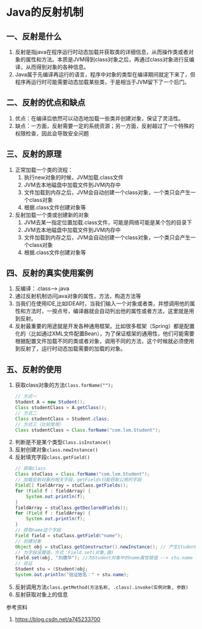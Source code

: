 # Java的反射机制

## 一、反射是什么
1. 反射是指java在程序运行时动态加载并获取类的详细信息，从而操作类或者对象的属性和方法。本质是JVM得到class对象之后，再通过class对象进行反编译，从而得到对象的各种信息。
2. Java属于先编译再运行的语言，程序中对象的类型在编译期间就定下来了，但程序再运行时可能需要动态加载某些类，于是相当于JVM留下了一个后门。

## 二、反射的优点和缺点
1. 优点：在编译后依然可以动态地加载一些类并创建对象，保证了灵活性。
2. 缺点：一方面，反射需要一定的系统资源；另一方面，反射越过了一个特殊的权限检查，因此会导致安全问题

## 三、反射的原理
1. 正常加载一个类的流程：
    1. 执行new对象的时候，JVM加载.class文件
    2. JVM去本地磁盘中加载文件到JVM内存中
    3. 文件加载到内存之后，JVM会自动创建一个class对象，一个类只会产生一个class对象
    4. 根据.class文件创建对象等
2. 反射加载一个类或创建新的对象
    1. JVM去某一指定位置加载.class文件，可能是网络可能是某个包的目录下
    2. JVM去本地磁盘中加载文件到JVM内存中
    3. 文件加载到内存之后，JVM会自动创建一个class对象，一个类只会产生一个class对象
    4. 根据.class文件创建对象等

## 四、反射的真实使用案例
1. 反编译：.class-->.java
2. 通过反射机制访问java对象的属性，方法，构造方法等
3. 当我们在使用IDE,比如IDEA时，当我们输入一个对象或者类，并想调用他的属性和方法时，一按点号，编译器就会自动列出他的属性或者方法，这里就是用到反射。
4. 反射最重要的用途就是开发各种通用框架。比如很多框架（Spring）都是配置化的（比如通过XML文件配置Bean），为了保证框架的通用性，他们可能需要根据配置文件加载不同的类或者对象，调用不同的方法，这个时候就必须使用到反射了，运行时动态加载需要的加载的对象。

## 五、反射的使用
1. 获取class对象的方法`Class.forName("");`
   ```java
   // 方式一
   Student A = new Student();
   Class studentClass = A.getClass();
   // 方式二
   Class studentClass = Student.class;
   // 方式三（比较常用）
   Class studentClass = Class.forName("com.lxm.Student"); 
   ```
2. 判断是不是某个类型`Class.isInstance()`
3. 反射创建对象`class.newInstance()`
4. 反射填充字段`class.getField()`
   ```java
   // 获取class
   Class stuClass = Class.forName("com.lxm.Student");
   // 加载反射对象的相关字段，getFields只能获取公用的字段
   Field[] fieldArray = stuClass.getFields();
   for (Field f : fieldArray) {
       System.out.println(f);
   }
   fieldArray = stuClass.getDeclaredFields();
   for (Field f : fieldArray) {
       System.out.println(f);
   }
   // 获取name这个字段
   Field field = stuClass.getField("name");
   // 创建对象
   Object obj = stuClass.getConstructor().newInstance(); // 产生Student对象 --> Student stu = new Student();
   // 为字段设置值，方式：Field.set(对象,值)
   field.set(obj, "刘德华"); //为Student对象中的name属性赋值 --> stu.name = "刘德华"
   // 验证
   Student stu = (Student)obj;
   System.out.println("验证姓名：" + stu.name);
   ```
5. 反射调用方法`class.getMethod(方法名称, .class).invoke(实例对象, 参数)`
6. 反射获取对象上的信息




参考资料
1. https://blog.csdn.net/a745233700